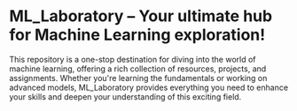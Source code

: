 # ML_Laboratory – Your ultimate hub for Machine Learning exploration!

This repository is a one-stop destination for diving into the world of machine learning, offering a rich collection of resources, projects, and assignments. Whether you're learning the fundamentals or working on advanced models, ML_Laboratory provides everything you need to enhance your skills and deepen your understanding of this exciting field.

